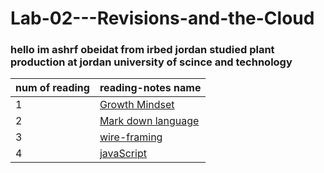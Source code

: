 # Lab-02---Revisions-and-the-Cloud


### hello im ashrf obeidat from irbed jordan studied plant production at jordan university of scince and technology


|num of reading|  reading-notes name|
|--------------|----------------------|
|1 |[ Growth Mindset ](https://github.com/ashrf288/Reading-notes/blob/main/grwoth-mindset)|
|2| [Mark down language](https://github.com/ashrf288/Reading-notes/blob/main/markDown-language)|
|3 | [wire-framing](https://replit.com/@ashrfMathkour/reading-notes-1#wire-framing.md)
4 | [javaScript](https://replit.com/@ashrfMathkour/reading-notes-2#javaScript.md)




